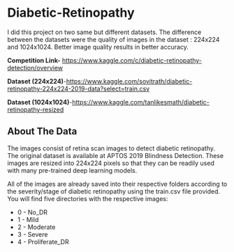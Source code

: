 # Diabetic-Retinopathy 
 I did this project on two same but different  datasets. The difference between the datasets were the quality of images in the dataset : 224x224 and 1024x1024. Better image quality results in better accuracy.
 
 **Competition Link-** https://www.kaggle.com/c/diabetic-retinopathy-detection/overview
 
**Dataset (224x224)**-https://www.kaggle.com/sovitrath/diabetic-retinopathy-224x224-2019-data?select=train.csv

**Dataset (1024x1024)**-https://www.kaggle.com/tanlikesmath/diabetic-retinopathy-resized


## About The Data
The images consist of retina scan images to detect diabetic retinopathy. The original dataset is available at APTOS 2019 Blindness Detection. These images are resized into 224x224 pixels so that they can be readily used with many pre-trained deep learning models.

All of the images are already saved into their respective folders according to the severity/stage of diabetic retinopathy using the train.csv file provided. You will find five directories with the respective images:

- 0 - No_DR
- 1 - Mild
- 2 - Moderate
- 3 - Severe
- 4 - Proliferate_DR
